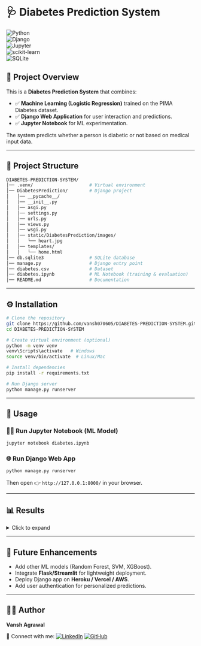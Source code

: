 # 🩺 Diabetes Prediction System  

![Python](https://img.shields.io/badge/Python-3.8+-blue?logo=python)  
![Django](https://img.shields.io/badge/Django-Web%20Framework-green?logo=django)  
![Jupyter](https://img.shields.io/badge/Jupyter-Notebook-orange?logo=jupyter)  
![scikit-learn](https://img.shields.io/badge/scikit--learn-ML-yellow?logo=scikitlearn)  
![SQLite](https://img.shields.io/badge/SQLite-Database-lightblue?logo=sqlite)  

## 📌 Project Overview  
This is a **Diabetes Prediction System** that combines:  
- ✅ **Machine Learning (Logistic Regression)** trained on the PIMA Diabetes dataset.  
- ✅ **Django Web Application** for user interaction and predictions.  
- ✅ **Jupyter Notebook** for ML experimentation.  

The system predicts whether a person is diabetic or not based on medical input data.  

---

## 📂 Project Structure  

```bash
DIABETES-PREDICTION-SYSTEM/
│── .venv/                     # Virtual environment
│── DiabetesPrediction/        # Django project
│   │── __pycache__/           
│   │── __init__.py
│   │── asgi.py
│   │── settings.py
│   │── urls.py
│   │── views.py
│   │── wsgi.py
│   │── static/DiabetesPrediction/images/
│   │   └── heart.jpg
│   │── templates/
│   │   └── home.html
│── db.sqlite3                 # SQLite database
│── manage.py                  # Django entry point
│── diabetes.csv               # Dataset
│── diabetes.ipynb             # ML Notebook (training & evaluation)
│── README.md                  # Documentation
````

---

## ⚙️ Installation

```bash
# Clone the repository
git clone https://github.com/vansh070605/DIABETES-PREDICTION-SYSTEM.git
cd DIABETES-PREDICTION-SYSTEM

# Create virtual environment (optional)
python -m venv venv
venv\Scripts\activate   # Windows
source venv/bin/activate  # Linux/Mac

# Install dependencies
pip install -r requirements.txt

# Run Django server
python manage.py runserver
```

---

## 🚀 Usage

### 🧑‍💻 Run Jupyter Notebook (ML Model)

```bash
jupyter notebook diabetes.ipynb
```

### 🌐 Run Django Web App

```bash
python manage.py runserver
```

Then open 👉 `http://127.0.0.1:8000/` in your browser.

---

## 📊 Results

<details>
  <summary>Click to expand</summary>

* Logistic Regression trained on **PIMA Diabetes Dataset**.
* Achieved **\~75–80% accuracy**.
* Visualizations: heatmaps, null-value plots, correlation matrix.

📌 Example Correlation Heatmap:
![Heatmap Example](assets/heatmap.png)

Accuracy Output:

```text
Model Accuracy: 0.77
```

</details>

---

## 🔮 Future Enhancements

* Add other ML models (Random Forest, SVM, XGBoost).
* Integrate **Flask/Streamlit** for lightweight deployment.
* Deploy Django app on **Heroku / Vercel / AWS**.
* Add user authentication for personalized predictions.

---

## 👨‍💻 Author

**Vansh Agrawal**

📌 Connect with me:
[![LinkedIn](https://img.shields.io/badge/LinkedIn-Connect-blue?logo=linkedin)](https://www.linkedin.com/in/your-link)
[![GitHub](https://img.shields.io/badge/GitHub-Follow-black?logo=github)](https://github.com/vansh070605)

```